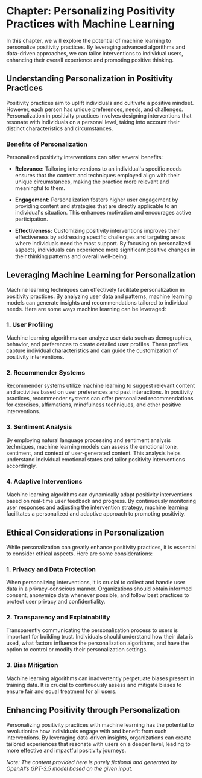 Chapter: Personalizing Positivity Practices with Machine Learning
=================================================================

In this chapter, we will explore the potential of machine learning to personalize positivity practices. By leveraging advanced algorithms and data-driven approaches, we can tailor interventions to individual users, enhancing their overall experience and promoting positive thinking.

Understanding Personalization in Positivity Practices
-----------------------------------------------------

Positivity practices aim to uplift individuals and cultivate a positive mindset. However, each person has unique preferences, needs, and challenges. Personalization in positivity practices involves designing interventions that resonate with individuals on a personal level, taking into account their distinct characteristics and circumstances.

### Benefits of Personalization

Personalized positivity interventions can offer several benefits:

* **Relevance:** Tailoring interventions to an individual's specific needs ensures that the content and techniques employed align with their unique circumstances, making the practice more relevant and meaningful to them.

* **Engagement:** Personalization fosters higher user engagement by providing content and strategies that are directly applicable to an individual's situation. This enhances motivation and encourages active participation.

* **Effectiveness:** Customizing positivity interventions improves their effectiveness by addressing specific challenges and targeting areas where individuals need the most support. By focusing on personalized aspects, individuals can experience more significant positive changes in their thinking patterns and overall well-being.

Leveraging Machine Learning for Personalization
-----------------------------------------------

Machine learning techniques can effectively facilitate personalization in positivity practices. By analyzing user data and patterns, machine learning models can generate insights and recommendations tailored to individual needs. Here are some ways machine learning can be leveraged:

### 1. User Profiling

Machine learning algorithms can analyze user data such as demographics, behavior, and preferences to create detailed user profiles. These profiles capture individual characteristics and can guide the customization of positivity interventions.

### 2. Recommender Systems

Recommender systems utilize machine learning to suggest relevant content and activities based on user preferences and past interactions. In positivity practices, recommender systems can offer personalized recommendations for exercises, affirmations, mindfulness techniques, and other positive interventions.

### 3. Sentiment Analysis

By employing natural language processing and sentiment analysis techniques, machine learning models can assess the emotional tone, sentiment, and context of user-generated content. This analysis helps understand individual emotional states and tailor positivity interventions accordingly.

### 4. Adaptive Interventions

Machine learning algorithms can dynamically adapt positivity interventions based on real-time user feedback and progress. By continuously monitoring user responses and adjusting the intervention strategy, machine learning facilitates a personalized and adaptive approach to promoting positivity.

Ethical Considerations in Personalization
-----------------------------------------

While personalization can greatly enhance positivity practices, it is essential to consider ethical aspects. Here are some considerations:

### 1. Privacy and Data Protection

When personalizing interventions, it is crucial to collect and handle user data in a privacy-conscious manner. Organizations should obtain informed consent, anonymize data whenever possible, and follow best practices to protect user privacy and confidentiality.

### 2. Transparency and Explainability

Transparently communicating the personalization process to users is important for building trust. Individuals should understand how their data is used, what factors influence the personalization algorithms, and have the option to control or modify their personalization settings.

### 3. Bias Mitigation

Machine learning algorithms can inadvertently perpetuate biases present in training data. It is crucial to continuously assess and mitigate biases to ensure fair and equal treatment for all users.

Enhancing Positivity through Personalization
--------------------------------------------

Personalizing positivity practices with machine learning has the potential to revolutionize how individuals engage with and benefit from such interventions. By leveraging data-driven insights, organizations can create tailored experiences that resonate with users on a deeper level, leading to more effective and impactful positivity journeys.

*Note: The content provided here is purely fictional and generated by OpenAI's GPT-3.5 model based on the given input.*
